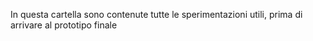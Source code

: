 In questa cartella sono contenute tutte le sperimentazioni utili, prima di arrivare al prototipo finale
